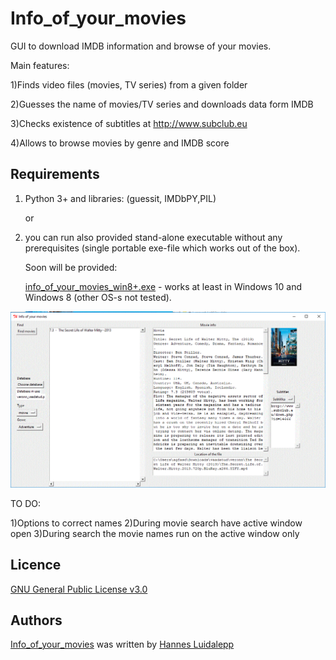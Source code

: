 # Info_of_your_movies
GUI to download IMDB information and browse of your movies.

Main features:

1)Finds video files (movies, TV series) from a given folder

2)Guesses the name of movies/TV series and downloads data form IMDB

3)Checks existence of subtitles at http://www.subclub.eu

4)Allows to browse movies by genre and IMDB score

## Requirements
1) Python 3+
   and libraries: (guessit, IMDbPY,PIL)
 
    or

2) you can run also provided stand-alone executable without any prerequisites (single portable exe-file which works out of the box).
  
    Soon will be provided:
  
    [info_of_your_movies_win8+.exe](https://github.com/luidale/Info_of_your_movies/blob/master/info_of_your_movies_win8+.exe)   - works at least in Windows 10 and Windows 8 (other OS-s not tested).


![Screen_shot](screenshot.GIF)

TO DO:

1)Options to correct names
2)During movie search have active window open
3)During search the movie names run on the active window only

Licence
-------
[GNU General Public License v3.0 ](https://github.com/luidale/Info_of_your_movies/blob/master/LICENSE)

Authors
-------
[Info_of_your_movies](https://github.com/luidale/Info_of_your_movies) was written by [Hannes Luidalepp](luidale@gmail.com)

